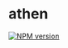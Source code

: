 # athen

[![NPM version](https://img.shields.io/npm/v/athen?color=a1b858&label=)](https://www.npmjs.com/package/athen)

